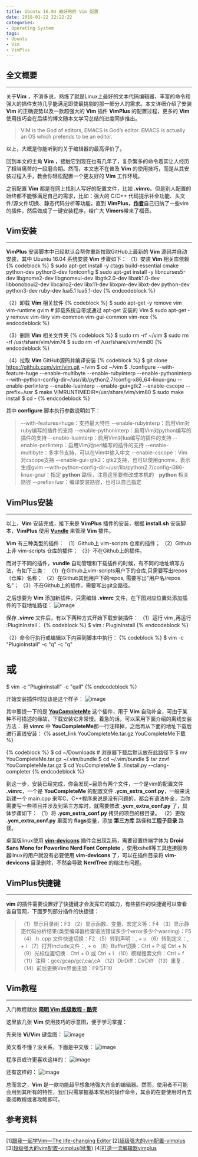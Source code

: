 ```yaml
---
title: Ubuntu 16.04 最好用的 Vim 配置
date: 2018-01-22 22:22:22
categories:
- Operating System
tags:
- Ubuntu
- Vim
- VimPlus
---
```


## 全文概要
---
关于**Vim** ，不消多说，熟练了就是Linux上最好的文本代码编辑器，丰富的命令和强大的插件支持几乎能满足即使最挑剔的那一部分人的需求。本文详细介绍了安装 **Vim** 的正确姿势以及一款超强大的 **Vim** 插件 **VimPlus** 的配置过程，更多的 **Vim** 使用技巧会在后续的博文随本文学习总结的进度同步推出。
<!--more-->

> VIM is the God of editors, EMACS is God’s editor.
EMACS is actually an OS which pretends to be an editor.

以上，大概是你能听到的关于编辑器的最高评价了。

回到本文的主角 **Vim** ，接触它到现在也有几年了，复杂繁多的命令着实让人经历了相当痛苦的一段磨合期。然而，本文志不在普及 **Vim** 的使用技巧，而是从其安装过程入手，教会你轻松配置一个更友好的 **Vim** 工作环境。

之前配置 **Vim** 都是在网上找别人写好的配置文件，比如 **.vimrc**。但是别人配置的始终都不能够满足自己的需求，比如：强大的 C/C++ 代码提示补全功能、头文件/源文件切换、静态代码分析等功能，直到 **VimPlus**，[**作者**](http://www.cnblogs.com/highway-9/)自己归纳了一些vim的插件，然后做成了一键安装程序，给广大 **Vimers**带来了福音。

## Vim安装
---
**VimPlus** 安装脚本中已经默认会帮你重新拉取GitHub上最新的 **Vim** 源码并自动安装，其中 Ubuntu 16.04 系统安装 **Vim** 步骤如下：
（1）安装 **Vim** 相关库依赖
{% codeblock %}
$ sudo apt-get install -y ctags build-essential cmake python-dev python3-dev fontconfig
$ sudo apt-get install -y libncurses5-dev libgnome2-dev libgnomeui-dev libgtk2.0-dev libatk1.0-dev libbonoboui2-dev libcairo2-dev libx11-dev libxpm-dev libxt-dev python-dev python3-dev ruby-dev lua5.1 lua5.1-dev 
{% endcodeblock %}

（2）卸载 **Vim** 相关软件
{% codeblock %}
$ sudo apt-get -y remove vim vim-runtime gvim # 卸载系统自带或通过 apt-get 安装的 Vim
$ sudo apt-get -y remove vim-tiny vim-common vim-gui-common vim-nox
{% endcodeblock %}

（3）删除 **Vim** 相关文件夹
{% codeblock %}
$ sudo rm -rf ~/vim
$ sudo rm -rf /usr/share/vim/vim74
$ sudo rm -rf /usr/share/vim/vim80
{% endcodeblock %}

（4）拉取 **Vim** GitHub源码并编译安装
{% codeblock %}
$ git clone https://github.com/vim/vim.git ~/vim
$ cd ~/vim
$ ./configure --with-feature-huge --enable-multibyte --enable-rubyinterp --enable-pythoninterp --with-python-config-dir=/usr/lib/python2.7/config-x86_64-linux-gnu
 --enable-perlinterp --enable-luainterp --enable-gui=gtk2 --enable-cscope --prefix=/usr
$ make VIMRUNTIMEDIR=/usr/share/vim/vim80
$ sudo make install 
$ cd - 
{% endcodeblock %}

其中 **configure** 脚本执行参数说明如下：
> --with-features=huge：支持最大特性
--enable-rubyinterp：启用Vim对ruby编写的插件的支持
--enable-pythoninterp：启用Vim对python编写的插件的支持
--enable-luainterp：启用Vim对lua编写的插件的支持
--enable-perlinterp：启用Vim对perl编写的插件的支持
--enable-multibyte：多字节支持，可以在Vim中输入中文
--enable-cscope：Vim对cscope支持
--enable-gui=gtk2：gtk2支持，也可以使用gnome，表示生成gvim
--with-python-config-dir=/usr/lib/python2.7/config-i386-linux-gnu/：指定 **python** 路径，注意这里要修改成本机的　**python** 相关路径
--prefix=/usr：编译安装路径，也可以自己指定

## VimPlus安装
---
以上，**Vim** 安装完成，接下来是 **VimPlus** 插件的安装，根据 **install.sh** 安装脚本，**VimPlus** 使用 [**Vundle**](https://github.com/VundleVim/Vundle.vim) 来管理 **Vim** 插件。

**Vim** 有三种类型的插件：
（1）Github上 vim-scripts 仓库的插件；
（2）Github上非 vim-scripts 仓库的插件；
（3）不在Github上的插件。

而对于不同的插件，**vundle** 自动管理和下载插件的时候，有不同的地址填写方法，有如下三类： 
（1）在Github上vim-scripts用户下的仓库,只需要写出repos（仓库）名称； 
（2）在Github其他用户下的repos, 需要写出”用户名/repos名”；
（3）不在Github上的插件，需要写出git全路径。

之后想要为 **Vim** 添加新插件，只需编辑 **.vimrc** 文件，在下图对应位置处添加插件的下载地址路径：
![image](https://raw.githubusercontent.com/sundongxu/blog-img-hosting/master/images/OS/Installation/Ubuntu/vim/vimplus-vimrc-vundle.png)

保存 **.vimrc** 文件后，有以下两种方式开始下载安装插件：
（1）运行 vim ,再运行 :PluginInstall：
{% codeblock %}
$ vim
: PluginInstall
{% endcodeblock %}

（2）命令行执行或编辑以下内容到脚本中执行：
{% codeblock %}
$ vim -c "PluginInstall" -c "q" -c "q"
# 或
$ vim -c "PluginInstall" -c "qall" 
{% endcodeblock %}

开始安装插件时应该是这个样子：
![image](https://raw.githubusercontent.com/sundongxu/blog-img-hosting/master/images/OS/Installation/Ubuntu/vim/vimplus-plugins.png)

其中要提一下的是 [**YouCompleteMe**](http://valloric.github.io/YouCompleteMe/) 这个插件，用于 **Vim** 自动补全，可由于某种不可描述的缘故，下载安装它非常慢。着急的话，可以采用下面介绍的离线安装方法：
将 **vimrc** 中 **YouCompleteMe**那一行注释掉，之后再从下面的地址下载后进行离线安装：
{% asset_link YouCompleteMe.tar.gz YouCompleteMe下载 %}

{% codeblock %}
$ cd ~/Downloads # 浏览器下载后默认放在此路径下
$ mv YouCompleteMe.tar.gz ~/.vim/bundle
$ cd ~/.vim/bundle
$ tar zxvf YouCompleteMe.tar.gz
$ cd YouCompleteMe
$ ./install.py --clang-completer
{% endcodeblock %}

到这一步，安装已经完成，你会发现~目录有两个文件，一个是vim的配置文件 **.vimrc**，一个是 **YouCompleteMe** 的配置文件 **.ycm_extra_conf.py**，一般来说新建一个 main.cpp 来写C、C++程序来说是没有问题的，都会有语法补全，当你需要写一些项目并涉及到第三方库时，就需要修改 **.ycm_extra_conf.py** 了，具体步骤如下：
（1）将 **.ycm_extra_conf.py** 拷贝的项目的根目录。
（2）更改 **.ycm_extra_conf.py** 里面的 **flags**变量，添加 **第三方库** 路径和**工程子目录** 路径。

桌面版linux使用 [**vim-devicons**](https://github.com/ryanoasis/vim-devicons) 插件会出现乱码，需要设置终端字体为 **Droid Sans Mono for Powerline Nerd Font Complete** ，使用xshell等工具连接服务器linux的用户就没有必要使用 **vim-devicons** 了，可以在插件目录将 **vim-devicons** 目录删除，不然会导致 **NerdTree** 的缩进有问题。

## VimPlus快捷键
---
**vim** 的插件需要设置好了快捷键才会发挥它的威力，有些插件的快捷键可以查看各自官网，下面罗列部分插件的快捷键：
> （1）显示目录树：F3
（2）显示函数、变量、宏定义等：F4
（3）显示静态代码分析结果(类型编译器检查语法错误多少个error多少个warning)：F5
（4）.h .cpp 文件快速切换：F2
（5）转到声明：, + u
（6）转到定义：, + i
（7）打开include文件：, + o
（8）Buffer切换：Ctrl + P 或 Ctrl + N
（9）光标位置切换：Ctrl + O 或 Ctrl + I
（10）模糊搜索文件：Ctrl + f
（11）注释：gcc/gcap/gc/,ca/,cA
（12）DirDiff：DirDiff <dir1> <dir2>
（13）重复 .
（14）前后更换Vim界面主题：F9与F10

## Vim教程
---
入门教程就放 [**简明 Vim 练级教程 - 酷壳**](https://coolshell.cn/articles/5426.html)

这里放几张 **Vim** 使用技巧的示意图，便于学习掌握：

先来张 **Vi/Vim** 键盘图： 
![image](https://raw.githubusercontent.com/sundongxu/blog-img-hosting/master/images/OS/Installation/Ubuntu/vim/vi-vim-cheat-sheet.png)

英文看不懂？没关系，下面是中文版：
![image](https://raw.githubusercontent.com/sundongxu/blog-img-hosting/master/images/OS/Installation/Ubuntu/vim/vi-vim-cheat-sheet-cn.png)

程序员或许更喜欢这样的：
![image](https://raw.githubusercontent.com/sundongxu/blog-img-hosting/master/images/OS/Installation/Ubuntu/vim/vim-cheat-sheet-for-programmers-screen.png)

还有这样的：
![image](https://raw.githubusercontent.com/sundongxu/blog-img-hosting/master/images/OS/Installation/Ubuntu/vim/vim-cheat-sheet-en-visual.png)

总而言之，**Vim** 是一款功能超乎想象地强大齐全的编辑器。然而，使用者不可能会用到其所有的特性，我们只需掌握基本常用的操作命令，其余的在要使用时再去查阅教程或者攻略即可。

## 参考资料
---
[1][跟我一起学Vim—The life-changing Editor](http://feihu.me/blog/2014/intro-to-vim/#%E4%B8%BA%E4%BB%80%E4%B9%88%E9%80%89%E5%85%B6%E5%AE%83)
[2][超级强大的vim配置-vimplus](http://www.cnblogs.com/highway-9/p/5414465.html)
[3][超级强大的vim配置-vimplus(续集)](http://www.cnblogs.com/highway-9/p/5984285.html)
[4][打造一流编辑器vimplus](http://www.cnblogs.com/burningTheStar/p/6961220.html)
